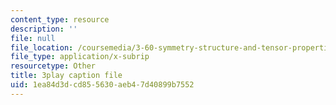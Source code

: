 ```yaml
---
content_type: resource
description: ''
file: null
file_location: /coursemedia/3-60-symmetry-structure-and-tensor-properties-of-materials-fall-2005/1ea84d3dcd855630aeb47d40899b7552_4v94PCyrQqo.vtt
file_type: application/x-subrip
resourcetype: Other
title: 3play caption file
uid: 1ea84d3d-cd85-5630-aeb4-7d40899b7552
---
```

